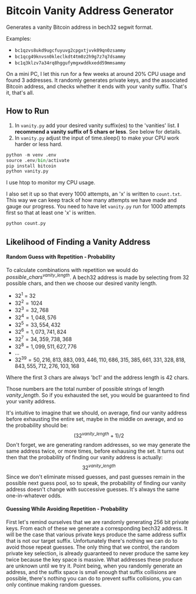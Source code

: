 # Bitcoin Vanity Address Generator

Generates a vanity Bitcoin address in bech32 segwit format.

Examples:

- `bc1qzvs8ukd9ugcfuyuvg2cpgxtjvvk09qn0zsammy`
- `bc1qcg49knvsn0kleclkdt4tm0z2h9g7z7q7dsammy`
- `bc1q3klzv7a34rq8hggufymgxwddkxedd59mmsammy`

On a mini PC, I let this run for a few weeks at around 20% CPU usage and found 3 addresses. It randomly generates private keys, and the associated Bitcoin address, and checks whether it ends with your vanity suffix. That's it, that's all.

## How to Run

1) In `vanity.py` add your desired vanity suffix(es) to the 'vanities' list. **I recommend a vanity suffix of 5 chars or less**. See below for details.
2) In `vanity.py` adjust the input of time.sleep() to make your CPU work harder or less hard.

```python
python -m venv .env
source .env/bin/activate
pip install bitcoin
python vanity.py
```

I use htop to monitor my CPU usage. 

I also set it up so that every 1000 attempts, an 'x' is written to `count.txt`. This way we can keep track of how many attempts we have made and gauge our progress. You need to have let `vanity.py` run for 1000 attempts first so that at least one 'x' is written.

```python
python count.py
```

## Likelihood of Finding a Vanity Address

#### Random Guess with Repetition - Probability

To calculate combinations with repetition we would do $possible\_chars^{vanity\_length}$. A bech32 address is made by selecting from 32 possible chars, and then we choose our desired vanity length. 

- $32^{1}$ =  32
- $32^2 = 1024$
- $32^3 = 32,768$
- $32^4 = 1,048,576$
- $32^5 = 33,554,432$
- $32^6 = 1,073,741,824$
- $32^7 = 34,359,738,368$
- $32^8 = 1,099,511,627,776$
- ...
- $32^{39} = 50,216,813,883,093,446,110,686,315,385,661,331,328,818,843,555,712,276,103,168$

Where the first 3 chars are always 'bc1' and the address length is 42 chars.

Those numbers are the total number of possible strings of length $vanity\_length$. So if you exhausted the set, you would be guaranteed to find your vanity address. 

It's intuitive to imagine that we should, on average, find our vanity address before exhausting the entire set, maybe in the middle on average, and so the probability should be:
$$
(32^{vanity\_length}+1) / 2
$$
Don't forget, we are generating random addresses, so we may generate the same address twice, or more times, before exhausing the set. It turns out then that the probability of finding our vanity address is actually:
$$
32^{vanity\_length}
$$
Since we don't eliminate missed guesses, and past guesses remain in the possible next guess pool, so to speak, the probability of finding our vanity address doesn't change with successive guesses. It's always the same one-in-whatever odds.

#### Guessing While Avoiding Repetition - Probability

First let's remind ourselves that we are randomly generating 256 bit private keys. From each of these we generate a corresponding bech32 address. It will be the case that various private keys produce the same address suffix that is not our target suffix. Unfortunately there's nothing we can do to avoid those repeat guesses. The only thing that we control, the random private key selection, is already guaranteed to never produce the same key twice because the key space is massive. What addresses these produce are unknown until we try it. Point being, when you randomly generate an address, and the suffix space is small enough that suffix collisions are possible, there's nothing you can do to prevent suffix collisions, you can only continue making random guesses.







